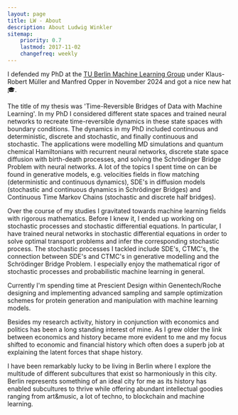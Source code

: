```yaml
---
layout: page
title: LW - About
description: About Ludwig Winkler
sitemap:
    priority: 0.7
    lastmod: 2017-11-02
    changefreq: weekly
---
```

<!-- ## Some Info about Me -->

I defended my PhD at the <a href='https://web.ml.tu-berlin.de'> TU Berlin Machine Learning Group</a> under Klaus-Robert Müller and Manfred Opper in November 2024 and got a nice new hat 🎓.

The title of my thesis was 'Time-Reversible Bridges of Data with Machine Learning'.
In my PhD I considered different state spaces and trained neural networks to recreate time-reversible dynamics in these state spaces with boundary conditions.
The dynamics in my PhD included continuous and deterministic, discrete and stochastic, and finally continuous and stochastic.
The applications were modelling MD simulations and quantum chemical Hamiltonians with recurrent neural networks, discrete state space diffusion with birth-death processes, and solving the Schrödinger Bridge Problem with neural networks.
A lot of the topics I spent time on can be found in generative models, e.g. velocities fields in flow matching (deterministic and continuous dynamics), SDE's in diffusion models (stochastic and continuous dynamics in Schrödinger Bridges) and Continuous Time Markov Chains (stochastic and discrete half bridges).

Over the course of my studies I gravitated towards machine learning fields with rigorous mathematics.
Before I knew it, I ended up working on stochastic processes and stochastic differential equations.
In particular, I have trained neural networks in stochastic differential equations in order to solve optimal transport problems and infer the corresponding stochastic process.
The stochastic processes I tackled include SDE's, CTMC's, the connection between SDE's and CTMC's in generative modelling and the Schrödinger Bridge Problem.
I especially enjoy the mathematical rigor of stochastic processes and probabilistic machine learning in general.

Currently I'm spending time at Prescient Design within Genentech/Roche designing and implementing advanced sampling  and sample optimization schemes for protein generation and manipulation with machine learning models.

Besides my research activity, history in conjunction with economics and politics has been a long standing interest of mine.
As I grew older the link between economics and history became more evident to me and my focus shifted to economic and financial history which often does a superb job at explaining the latent forces that shape history.

I have been remarkably lucky to be living in Berlin where I explore the multitude of different subcultures that exist so harmoniously in this city.
Berlin represents something of an ideal city for me as its history has enabled subcultures to thrive while offering abundant intellectual goodies ranging from art&music, a lot of techno, to blockchain and machine learning.